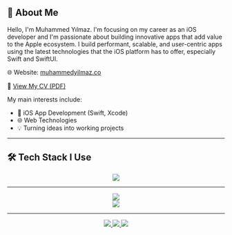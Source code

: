 ## 👋 About Me

Hello, I'm Muhammed Yılmaz. I'm focusing on my career as an iOS developer and I'm passionate about building innovative apps that add value to the Apple ecosystem. I build performant, scalable, and user-centric apps using the latest technologies that the iOS platform has to offer, especially Swift and SwiftUI. 

🌐 Website: [muhammedyilmaz.co](https://muhammedyilmaz.co)

📄 [View My CV (PDF)](https://github.com/memuhammedyilmaz/memuhammedyilmaz/blob/main/MuhammedYilmaz.pdf)

My main interests include:

- 📱 iOS App Development (Swift, Xcode)
- 🌐 Web Technologies
- 💡 Turning ideas into working projects

---

## 🛠️ Tech Stack I Use

<p align="center">
  <img src="https://skillicons.dev/icons?i=swift,js,html,css,github,vscode&theme=light" />
</p>

---
<p align="center">
  <!-- Genel istatistikler -->
  <img src="https://github-readme-stats.vercel.app/api?username=memuhammedyilmaz&show_icons=true&theme=radical&count_private=true&include_all_commits=true" />
  <br/>

  <!-- Commit serisi (streak) -->
  <img src="https://github-readme-streak-stats.herokuapp.com?user=memuhammedyilmaz&theme=tokyonight&hide_border=false" />
  <br/>
</p>

---

<!-- SOSYAL MEDYA İKONLARI -->
<p align="center">
  <a href="https://github.com/memuhammedyilmaz" target="_blank">
    <img src="https://img.shields.io/github/followers/memuhammedyilmaz?label=GitHub&style=social" />
  </a>
  <a href="https://linkedin.com/in/memuhammedyilmaz" target="_blank">
    <img src="https://img.shields.io/badge/LinkedIn-blue?style=flat&logo=linkedin" />
  </a>
  <a href="mailto:info@muhammedyilmaz.co">
    <img src="https://img.shields.io/badge/E--Mail-DarkRed?style=flat&logo=gmail&logoColor=white" />
  </a>
</p>
